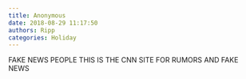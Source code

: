 ```yaml
---
title: Anonymous
date: 2018-08-29 11:17:50
authors: Ripp
categories: Holiday
---
```


 FAKE NEWS PEOPLE  THIS IS THE CNN SITE FOR RUMORS AND FAKE NEWS